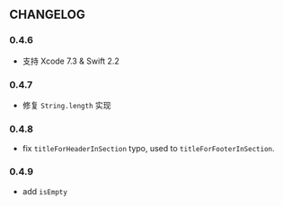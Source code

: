 ## CHANGELOG



### 0.4.6

- 支持 Xcode 7.3 & Swift 2.2



### 0.4.7

- 修复 `String.length` 实现

### 0.4.8

- fix `titleForHeaderInSection` typo, used to `titleForFooterInSection`.

### 0.4.9

- add `isEmpty`
